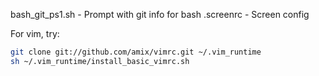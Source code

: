 bash_git_ps1.sh - Prompt with git info for bash
.screenrc - Screen config

For vim, try:

```sh
git clone git://github.com/amix/vimrc.git ~/.vim_runtime
sh ~/.vim_runtime/install_basic_vimrc.sh
```
